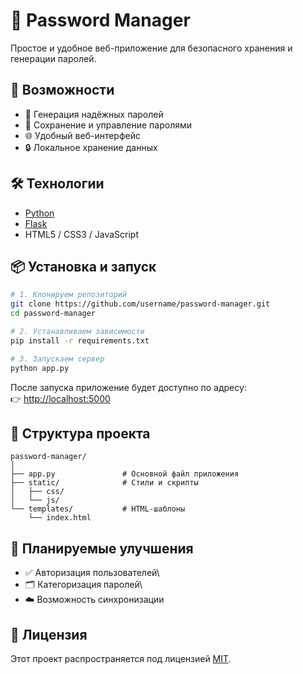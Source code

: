 # 🔐 Password Manager

Простое и удобное веб-приложение для безопасного хранения и генерации
паролей.

## 🚀 Возможности

-   🧠 Генерация надёжных паролей
-   📁 Сохранение и управление паролями
-   🌐 Удобный веб-интерфейс
-   🔒 Локальное хранение данных

## 🛠️ Технологии

-   [Python](https://www.python.org/)
-   [Flask](https://flask.palletsprojects.com/)
-   HTML5 / CSS3 / JavaScript

## 📦 Установка и запуск

``` bash
# 1. Клонируем репозиторий
git clone https://github.com/username/password-manager.git
cd password-manager

# 2. Устанавливаем зависимости
pip install -r requirements.txt

# 3. Запускаем сервер
python app.py
```

После запуска приложение будет доступно по адресу:\
👉 <http://localhost:5000>

## 🧪 Структура проекта

    password-manager/
    │
    ├── app.py               # Основной файл приложения
    ├── static/              # Стили и скрипты
    │   ├── css/
    │   └── js/
    └── templates/           # HTML-шаблоны
        └── index.html

## 🧰 Планируемые улучшения

-   ✅ Авторизация пользователей\
-   🗂️ Категоризация паролей\
-   ☁️ Возможность синхронизации

## 📝 Лицензия

Этот проект распространяется под лицензией [MIT](LICENSE).
